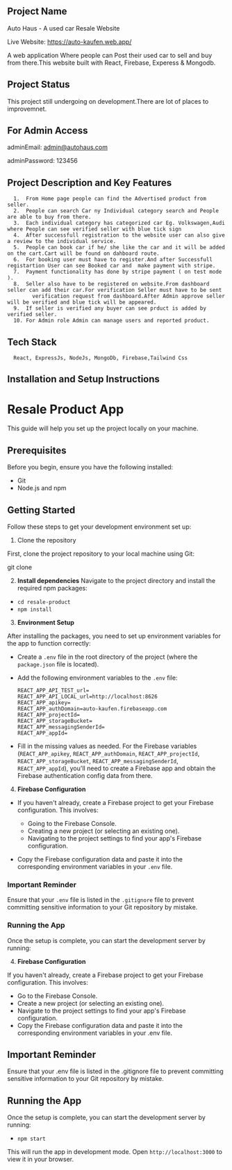 ## Project Name

Auto Haus - A used car Resale Website

Live Website: https://auto-kaufen.web.app/

A web application Where people can Post their used car to sell and buy from there.This website built with React, Firebase, Experess & Mongodb.

## Project Status

This project still undergoing on development.There are lot of places to improvemnet.

## For Admin Access

adminEmail: admin@autohaus.com

adminPassword: 123456

## Project Description and Key Features

      1.  From Home page people can find the Advertised product from seller.
      2.  People can search Car ny Individual category search and People are able to buy from there.
      3.  Each individual category has categorized car Eg. Volkswagen,Audi where People can see verified seller with blue tick sign
      4.  After successfull registration to the website user can also give a review to the individual service.
      5.  People can book car if he/ she like the car and it will be added on the cart.Cart will be found on dahboard route.
      6.  For booking user must have to register.And after Successfull registartion User can see Booked car and  make payment with stripe.
      7.  Payment functionality has done by stripe payment ( on test mode ).
      8.  Seller also have to be registered on website.From dashboard seller can add their car.For verification Seller must have to be sent
            verification request from dashboard.After Admin approve seller will be verified and blue tick will be appeared.
      9.  If seller is verified any buyer can see prduct is added by verified seller.
      10. For Admin role Admin can manage users and reported product.

## Tech Stack

      React, ExpressJs, NodeJs, MongoDb, Firebase,Tailwind Css

## Installation and Setup Instructions

# Resale Product App

This guide will help you set up the project locally on your machine.

## Prerequisites

Before you begin, ensure you have the following installed:
- Git
- Node.js and npm

## Getting Started

Follow these steps to get your development environment set up:

1. Clone the repository

First, clone the project repository to your local machine using Git:


git clone <repository-url>

2. **Install dependencies**
Navigate to the project directory and install the required npm packages:

 - `cd resale-product`
 - `npm install`


3. **Environment Setup**

After installing the packages, you need to set up environment variables for the app to function correctly:

- Create a `.env` file in the root directory of the project (where the `package.json` file is located).

- Add the following environment variables to the `.env` file:

  ```
  REACT_APP_API_TEST_url=
  REACT_APP_API_LOCAL_url=http://localhost:8626
  REACT_APP_apikey=
  REACT_APP_authDomain=auto-kaufen.firebaseapp.com
  REACT_APP_projectId=
  REACT_APP_storageBucket=
  REACT_APP_messagingSenderId=
  REACT_APP_appId=
  ```

- Fill in the missing values as needed. For the Firebase variables (`REACT_APP_apikey`, `REACT_APP_authDomain`, `REACT_APP_projectId`, `REACT_APP_storageBucket`, `REACT_APP_messagingSenderId`, `REACT_APP_appId`), you'll need to create a Firebase app and obtain the Firebase authentication config data from there.

4. **Firebase Configuration**

- If you haven't already, create a Firebase project to get your Firebase configuration. This involves:
  - Going to the Firebase Console.
  - Creating a new project (or selecting an existing one).
  - Navigating to the project settings to find your app's Firebase configuration.

- Copy the Firebase configuration data and paste it into the corresponding environment variables in your `.env` file.

### Important Reminder

Ensure that your `.env` file is listed in the `.gitignore` file to prevent committing sensitive information to your Git repository by mistake.

### Running the App

Once the setup is complete, you can start the development server by running:



4. **Firebase Configuration**

If you haven't already, create a Firebase project to get your Firebase configuration. This involves:

- Go to the Firebase Console.
- Create a new project (or selecting an existing one).
- Navigate to the project settings to find your app's Firebase configuration.
- Copy the Firebase configuration data and paste it into the corresponding environment variables in your .env file.

## Important Reminder

Ensure that your .env file is listed in the .gitignore file to prevent committing sensitive information to your Git repository by mistake.

## Running the App

Once the setup is complete, you can start the development server by running:

 - `npm start`

This will run the app in development mode. Open `http://localhost:3000` to view it in your browser.

